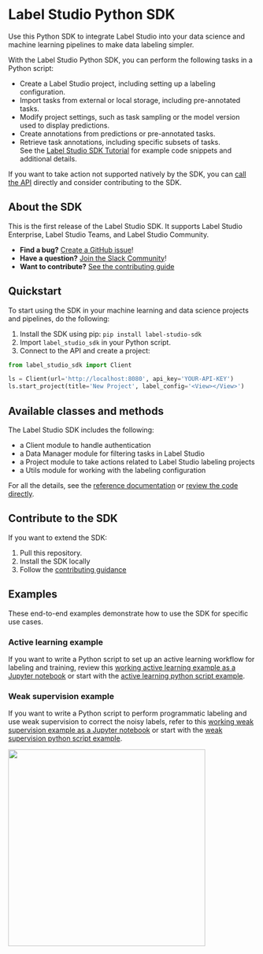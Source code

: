 # Label Studio Python SDK

Use this Python SDK to integrate Label Studio into your data science and machine learning pipelines to make data labeling simpler. 

With the Label Studio Python SDK, you can perform the following tasks in a Python script:
- Create a Label Studio project, including setting up a labeling configuration. 
- Import tasks from external or local storage, including pre-annotated tasks.
- Modify project settings, such as task sampling or the model version used to display predictions. 
- Create annotations from predictions or pre-annotated tasks. 
- Retrieve task annotations, including specific subsets of tasks.  
See the [Label Studio SDK Tutorial](https://labelstud.io/guide/sdk.html) for example code snippets and additional details. 

If you want to take action not supported natively by the SDK, you can [call the API](https://labelstud.io/api) directly and consider contributing to the SDK.

## About the SDK

This is the first release of the Label Studio SDK. It supports Label Studio Enterprise, Label Studio Teams, and Label Studio Community.

- **Find a bug?** [Create a GitHub issue](https://github.com/heartexlabs/label-studio-sdk/issues)!
- **Have a question?** [Join the Slack Community](https://slack.labelstudio.heartex.com/?source=github-sdk)!
- **Want to contribute?** [See the contributing guide](https://github.com/heartexlabs/label-studio-sdk/CONTRIBUTING.md)

## Quickstart
To start using the SDK in your machine learning and data science projects and pipelines, do the following:

1. Install the SDK using pip: `pip install label-studio-sdk`
2. Import `label_studio_sdk` in your Python script.
3. Connect to the API and create a project:
```python
from label_studio_sdk import Client

ls = Client(url='http://localhost:8080', api_key='YOUR-API-KEY')
ls.start_project(title='New Project', label_config='<View></View>')
```

## Available classes and methods

The Label Studio SDK includes the following:
- a Client module to handle authentication
- a Data Manager module for filtering tasks in Label Studio
- a Project module to take actions related to Label Studio labeling projects 
- a Utils module for working with the labeling configuration

For all the details, see the [reference documentation](https://labelstud.io/sdk) or [review the code directly](https://github.com/heartexlabs/label-studio-sdk/tree/master/label_studio_sdk). 

## Contribute to the SDK

If you want to extend the SDK:

1. Pull this repository. 
2. Install the SDK locally 
3. Follow the [contributing guidance](CONTRIBUTING.md) 

## Examples

These end-to-end examples demonstrate how to use the SDK for specific use cases.

### Active learning example

If you want to write a Python script to set up an active learning workflow for labeling and training, review this [working active learning example as a Jupyter notebook](https://github.com/heartexlabs/label-studio-sdk/blob/master/examples/active_learning/active_learning.ipynb) or start with the [active learning python script example](https://github.com/heartexlabs/label-studio-sdk/blob/master/examples/active_learning/active_learning.py).

### Weak supervision example

If you want to write a Python script to perform programmatic labeling and use weak supervision to correct the noisy labels, refer to this [working weak supervision example as a Jupyter notebook](https://github.com/heartexlabs/label-studio-sdk/blob/master/examples/weak_supervision/weak_supervision.ipynb) or start with the [weak supervision python script example](https://github.com/heartexlabs/label-studio-sdk/blob/master/examples/weak_supervision/weak_supervision.py).

<img src="https://labelstud.io/images/opossum/other/5.svg" width="400px">

